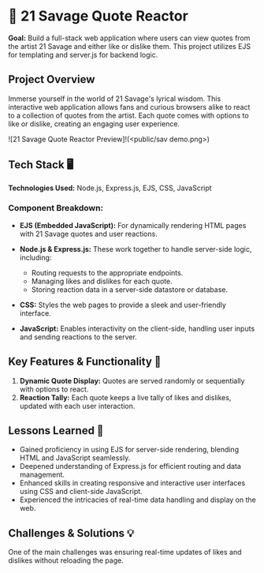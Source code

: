 # 💬 21 Savage Quote Reactor

**Goal:** Build a full-stack web application where users can view quotes from the artist 21 Savage and either like or dislike them. This project utilizes EJS for templating and server.js for backend logic.

## Project Overview

Immerse yourself in the world of 21 Savage's lyrical wisdom. This interactive web application allows fans and curious browsers alike to react to a collection of quotes from the artist. Each quote comes with options to like or dislike, creating an engaging user experience.

![21 Savage Quote Reactor Preview]!(<public/sav demo.png>)

## Tech Stack 🖥️

**Technologies Used:** Node.js, Express.js, EJS, CSS, JavaScript

### Component Breakdown:

- **EJS (Embedded JavaScript):** For dynamically rendering HTML pages with 21 Savage quotes and user reactions.
  
- **Node.js & Express.js:** These work together to handle server-side logic, including:
  - Routing requests to the appropriate endpoints.
  - Managing likes and dislikes for each quote.
  - Storing reaction data in a server-side datastore or database.
  
- **CSS:** Styles the web pages to provide a sleek and user-friendly interface.
  
- **JavaScript:** Enables interactivity on the client-side, handling user inputs and sending reactions to the server.

## Key Features & Functionality 🔑

1. **Dynamic Quote Display:** Quotes are served randomly or sequentially with options to react.
2. **Reaction Tally:** Each quote keeps a live tally of likes and dislikes, updated with each user interaction.

## Lessons Learned 📘

- Gained proficiency in using EJS for server-side rendering, blending HTML and JavaScript seamlessly.
- Deepened understanding of Express.js for efficient routing and data management.
- Enhanced skills in creating responsive and interactive user interfaces using CSS and client-side JavaScript.
- Experienced the intricacies of real-time data handling and display on the web.

## Challenges & Solutions 💡

One of the main challenges was ensuring real-time updates of likes and dislikes without reloading the page. 

